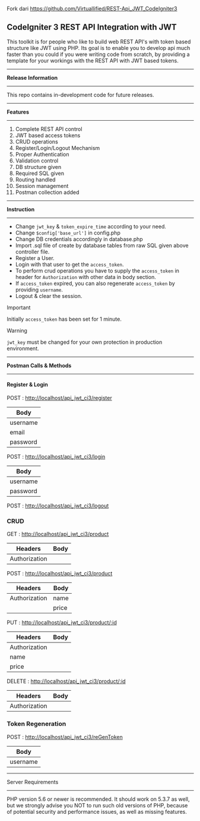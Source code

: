 Fork dari https://github.com/Virtuallified/REST-Api_JWT_CodeIgniter3

## CodeIgniter 3 REST API Integration with JWT
This toolkit is for people who like to build web REST API's with token based structure like JWT using PHP. Its goal is to enable you to develop api much faster than you could if you were writing code from scratch, by providing a template for your workings with the REST API with JWT based tokens.

*********************
**Release Information**
*********************
This repo contains in-development code for future releases.

*********
**Features**
*********

1. Complete REST API control
2. JWT based access tokens
3. CRUD operations
4. Register/Login/Logout Mechanism
5. Proper Authentication
6. Validation control
7. DB structure given
8. Required SQL given
9. Routing handled
10. Session management
11. Postman collection added

***********
**Instruction**
***********

- Change `jwt_key` & `token_expire_time` according to your need.
- Change `$config['base_url']` in config.php
- Change DB credentials accordingly in database.php
- Import .sql file of create by database tables from raw SQL given above controller file. 
- Register a User.
- Login with that user to get the `access_token`.
- To perform crud operations you have to supply the `access_token` in header for `Authorization` with other data in body section.
- If `access_token` expired, you can also regenerate `access_token` by providing `username`.
- Logout & clear the session.

> [!IMPORTANT]
> Initially `access_token` has been set for 1 minute.

> [!WARNING]
> `jwt_key` must be changed for your own protection in production environment.
***********************
**Postman Calls & Methods**
***********************

#### Register & Login

POST : [http://localhost/api_jwt_ci3/register](http://localhost/api_jwt_ci3/register)

|Body     |
|---------|
|username |
|email    |
|password |

POST : [http://localhost/api_jwt_ci3/login](http://localhost/api_jwt_ci3/login)

|Body     |
|---------|
|username |
|password |

POST : [http://localhost/api_jwt_ci3/logout](http://localhost/api_jwt_ci3/logout)

### CRUD

GET : [http://localhost/api_jwt_ci3/product](http://localhost/api_jwt_ci3/product)


|Headers      |Body     |
|-------------|---------|
|Authorization|         |

POST : [http://localhost/api_jwt_ci3/product](http://localhost/api_jwt_ci3/product)

|Headers      |Body     |
|-------------|---------|
|Authorization|name     |
|             |price    |

PUT : [http://localhost/api_jwt_ci3/product/:id](http://localhost/api_jwt_ci3/product/:id)

|Headers      |Body     |
|-------------|---------|
|Authorization|         |
|name         |         |
|price        |         |

DELETE : [http://localhost/api_jwt_ci3/product/:id](http://localhost/api_jwt_ci3/product/:id)

|Headers      |Body     |
|-------------|---------|
|Authorization|         |

### Token Regeneration

POST : [http://localhost/api_jwt_ci3/reGenToken](http://localhost/api_jwt_ci3/reGenToken)

|Body     |
|---------|
|username |

*******************
Server Requirements
*******************

PHP version 5.6 or newer is recommended.
It should work on 5.3.7 as well, but we strongly advise you NOT to run
such old versions of PHP, because of potential security and performance
issues, as well as missing features.
